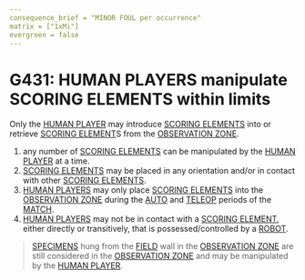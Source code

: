 ```yaml
---
consequence_brief = "MINOR FOUL per occurrence"
matrix = ["1xMi"]
evergreen = false
---
```


# G431: HUMAN PLAYERS manipulate SCORING ELEMENTS within limits

Only the [HUMAN PLAYER](!!) may introduce [SCORING ELEMENTS](!!) into or
retrieve [SCORING ELEMENT](!!)S from the [OBSERVATION ZONE](!!).

1. any number of [SCORING ELEMENTS](!!) can be manipulated by the [HUMAN
   PLAYER](!!) at a time.
2. [SCORING ELEMENTS](!!) may be placed in any orientation and/or in contact
   with other [SCORING ELEMENTS](!!).
3. [HUMAN PLAYERS](!!) may only place [SCORING ELEMENTS](!!) into the
   [OBSERVATION ZONE](!!) during the [AUTO](!!) and [TELEOP](!!) periods of the
   [MATCH](!!).
4. [HUMAN PLAYERS](!!) may not be in contact with a [SCORING ELEMENT](!!),
   either directly or transitively, that is possessed/controlled by a
   [ROBOT](!!).

> [SPECIMENS](!!) hung from the [FIELD](!!) wall in the [OBSERVATION ZONE](!!)
> are still considered in the [OBSERVATION ZONE](!!) and may be manipulated by
> the [HUMAN PLAYER](!!).
